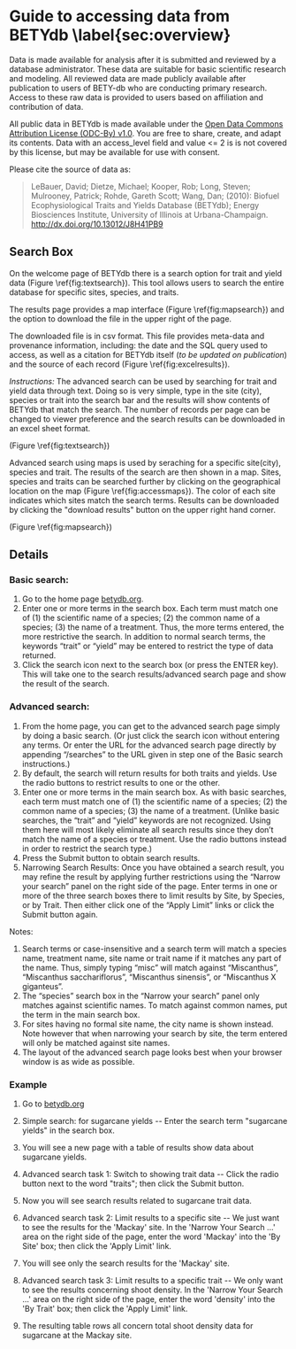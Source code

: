 # Guide to accessing data from BETYdb \label{sec:overview}

Data is made available for analysis after it is submitted and reviewed by a database administrator. These data are suitable for basic scientific research and modeling. All reviewed data are made publicly available after publication to users of BETY-db who are conducting primary research. Access to these raw data is provided to users based on affiliation and contribution of data.

All public data in BETYdb is made available under the [Open Data Commons Attribution License (ODC-By) v1.0](http://opendatacommons.org/licenses/by/1-0/). You are free to share, create, and adapt its contents. Data with an access_level field and value <= 2 is is not covered by this license, but may be available for use with consent.

Please cite the source of data as:

> LeBauer, David; Dietze, Michael; Kooper, Rob; Long, Steven; Mulrooney, Patrick; Rohde, Gareth Scott; Wang, Dan; (2010): Biofuel Ecophysiological Traits and Yields Database (BETYdb); Energy Biosciences Institute, University of Illinois at Urbana-Champaign. http://dx.doi.org/10.13012/J8H41PB9



## Search Box

On the welcome page of BETYdb there is a search option for trait and yield data (Figure \ref{fig:textsearch}). This tool allows users to search the entire database for specific sites, species, and traits.

The results page provides a map interface (Figure \ref{fig:mapsearch}) and the option to download the file in the upper right of the page.

The downloaded file is in csv format. This file provides meta-data and provenance information, including: the date and the SQL query used to access, as well as a citation for BETYdb itself (_to be updated on publication_) and the source of each record (Figure \ref{fig:excelresults}).


_Instructions:_ The advanced search can be used by searching for trait and yield data through text. Doing so is very simple, type in the site (city), species or trait into the search bar and the results will show contents of BETYdb that match the search. The number of records per page can be changed to viewer preference and the search results can be downloaded in an excel sheet format. 

(Figure \ref{fig:textsearch})


Advanced search using maps is used by seraching for a specific site(city), species and trait. The results of the search are then shown in a map. Sites, species and traits can be searched further by clicking on the geographical location on the map (Figure \ref{fig:accessmaps}). The color of each site indicates which sites match the search terms. Results can be downloaded by clicking the "download results" button on the upper right hand corner. 

(Figure \ref{fig:mapsearch})

## Details

### Basic search:

1.	Go to the home page [betydb.org](https://www.betydb.org). 
2.	Enter one or more terms in the search box.  Each term must match one of (1) the scientific name of a species; (2) the common name of a species; (3) the name of a treatment.  Thus, the more terms entered, the more restrictive the search.  In addition to normal search terms, the keywords “trait” or “yield” may be entered to restrict the type of data returned.
3.	Click the search icon next to the search box (or press the ENTER key).  This will take one to the search results/advanced search page and show the result of the search.

### Advanced search:

1.	From the home page, you can get to the advanced search page simply by doing a basic search.  (Or just click the search icon without entering any terms.  Or enter the URL for the advanced search page directly by appending “/searches” to the URL given in step one of the Basic search instructions.)
2.	By default, the search will return results for both traits and yields.  Use the radio buttons to restrict results to one or the other.
3.	Enter one or more terms in the main search box.  As with basic searches, each term must match one of (1) the scientific name of a species; (2) the common name of a species; (3) the name of a treatment.  (Unlike basic searches, the “trait” and “yield” keywords are not recognized.  Using them here will most likely eliminate all search results since they don’t match the name of a species or treatment.  Use the radio buttons instead in order to restrict the search type.)
4.	Press the Submit button to obtain search results.
5.	Narrowing Search Results: Once you have obtained a search result, you may refine the result by applying further restrictions using the “Narrow your search” panel on the right side of the page.  Enter terms in one or more of the three search boxes there to limit results by Site, by Species, or by Trait.  Then either click one of the “Apply Limit” links or click the Submit button again.

Notes:

1.	Search terms or case-insensitive and a search term will match a species name, treatment name, site name or trait name if it matches any part of the name.  Thus, simply typing “misc” will match against “Miscanthus”, “Miscanthus sacchariflorus”, “Miscanthus sinensis”, or “Miscanthus X giganteus”.
2.	The “species” search box in the “Narrow your search” panel only matches against scientific names.  To match against common names, put the term in the main search box.
3.	For sites having no formal site name, the city name is shown instead.  Note however that when narrowing your search by site, the term entered will only be matched against site names.
4.	The layout of the advanced search page looks best when your browser window is as wide as possible.


### Example

1. Go to [betydb.org](https://www.betydb.org)
2. Simple search: for sugarcane yields -- Enter the search term "sugarcane yields" in the search box.

3. You will see a new page with a table of results show data about sugarcane yields.
4. Advanced search task 1: Switch to showing trait data -- Click the radio button next to the word "traits"; then click the Submit button.
5. Now you will see search results related to sugarcane trait data.
6. Advanced search task 2: Limit results to a specific site -- We just want to see the results for the 'Mackay' site.  In the 'Narrow Your Search ...' area on the right side of the page, enter the word 'Mackay' into the 'By Site' box; then click the 'Apply Limit' link.
7. You will see only the search results for the 'Mackay' site.
8. Advanced search task 3: Limit results to a specific trait -- We only want to see the results concerning shoot density.  In the 'Narrow Your Search ...' area on the right side of the page, enter the word 'density' into the 'By Trait' box; then click the 'Apply Limit' link.
9. The resulting table rows all concern total shoot density data for sugarcane at the Mackay site.

